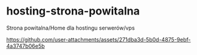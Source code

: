 # hosting-strona-powitalna
Strona powitalna/Home dla hostingu serwerów/vps


https://github.com/user-attachments/assets/271dba3d-5b0d-4875-9ebf-4a3747b06e5b

